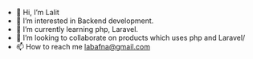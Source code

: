 - 👋 Hi, I’m Lalit
- 👀 I’m interested in Backend development.
- 🌱 I’m currently learning php, Laravel.
- 💞️ I’m looking to collaborate on products which uses php and Laravel/
- 📫 How to reach me labafna@gmail.com

<!---
labafna/labafna is a ✨ special ✨ repository because its `README.md` (this file) appears on your GitHub profile.
You can click the Preview link to take a look at your changes.
--->
